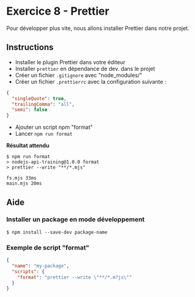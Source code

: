 # Exercice 8 - Prettier

Pour développer plus vite, nous allons installer Prettier dans notre projet.

## Instructions

* Installer le plugin Prettier dans votre éditeur
* Installer `prettier` en dépendance de dev. dans le projet
* Créer un fichier `.gitignore` avec "node_modules/"
* Créer un fichier `.prettierrc` avec la configuration suivante :

```json
{
  "singleQuote": true,
  "trailingComma": "all",
  "semi": false
}
```

* Ajouter un script npm "format"
* Lancer `npm run format`

**Résultat attendu**

```
$ npm run format
> nodejs-api-training@1.0.0 format
> prettier --write "**/*.mjs"

fs.mjs 33ms
main.mjs 20ms
```

## Aide

### Installer un package en mode développement

```
$ npm install --save-dev package-name
```

### Exemple de script "format"

```json
{
  "name": "my-package",
  "scripts": {
    "format": "prettier --write \"**/*.m?js\""
  }
}
```
